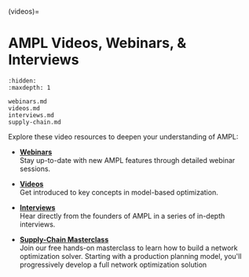 (videos)=

# AMPL Videos, Webinars, & Interviews

```{toctree}
:hidden:
:maxdepth: 1

webinars.md
videos.md
interviews.md
supply-chain.md
```

Explore these video resources to deepen your understanding of AMPL:

-   [**Webinars**](webinars.md)  
    Stay up-to-date with new AMPL features through detailed webinar sessions.

-   [**Videos**](videos.md)  
    Get introduced to key concepts in model-based optimization.

-   [**Interviews**](interviews.md)  
    Hear directly from the founders of AMPL in a series of in-depth interviews.

-   [**Supply-Chain Masterclass**](supply-chain.md)  
    Join our free hands-on masterclass to learn how to build a network optimization solver. Starting with a production planning model, you'll progressively develop a full network optimization solution
